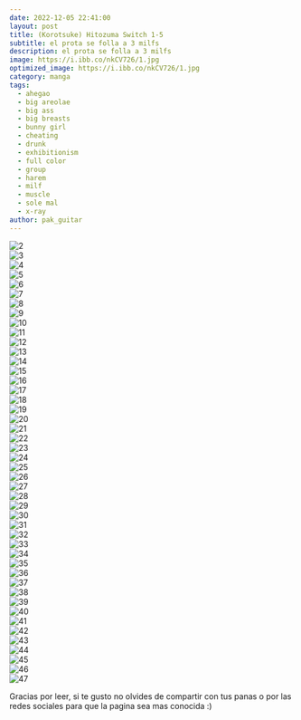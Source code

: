 ```yaml
---
date: 2022-12-05 22:41:00
layout: post
title: (Korotsuke) Hitozuma Switch 1-5
subtitle: el prota se folla a 3 milfs
description: el prota se folla a 3 milfs
image: https://i.ibb.co/nkCV726/1.jpg
optimized_image: https://i.ibb.co/nkCV726/1.jpg
category: manga
tags:
  - ahegao
  - big areolae
  - big ass
  - big breasts
  - bunny girl
  - cheating
  - drunk
  - exhibitionism
  - full color
  - group
  - harem
  - milf
  - muscle
  - sole mal
  - x-ray
author: pak_guitar
---
```


<img src="https://i.ibb.co/RhWFK7z/2.jpg" alt="2" border="0"><br>
<img src="https://i.ibb.co/RbwbK7T/3.jpg" alt="3" border="0"><br>
<img src="https://i.ibb.co/hd2jJd5/4.jpg" alt="4" border="0"><br>
<img src="https://i.ibb.co/27DcmDs/5.jpg" alt="5" border="0"><br>
<img src="https://i.ibb.co/rbWrq0z/6.jpg" alt="6" border="0"><br>
<img src="https://i.ibb.co/jhkJYWw/7.jpg" alt="7" border="0"><br>
<img src="https://i.ibb.co/NCQD4zG/8.jpg" alt="8" border="0"><br>
<img src="https://i.ibb.co/Tcq99RN/9.jpg" alt="9" border="0"><br>
<img src="https://i.ibb.co/XsR0MgG/10.jpg" alt="10" border="0"><br>
<img src="https://i.ibb.co/WDd85xm/11.jpg" alt="11" border="0"><br>
<img src="https://i.ibb.co/3vYyJvL/12.jpg" alt="12" border="0"><br>
<img src="https://i.ibb.co/NsJHN8B/13.jpg" alt="13" border="0"><br>
<img src="https://i.ibb.co/g3r7S34/14.jpg" alt="14" border="0"><br>
<img src="https://i.ibb.co/mvkJdbJ/15.jpg" alt="15" border="0"><br>
<img src="https://i.ibb.co/b287pgh/16.jpg" alt="16" border="0"><br>
<img src="https://i.ibb.co/y89CFJ9/17.jpg" alt="17" border="0"><br>
<img src="https://i.ibb.co/Tc9sPLb/18.jpg" alt="18" border="0"><br>
<img src="https://i.ibb.co/qD9KPXC/19.jpg" alt="19" border="0"><br>
<img src="https://i.ibb.co/y4qGV0M/20.jpg" alt="20" border="0"><br>
<img src="https://i.ibb.co/yNbhTQv/21.jpg" alt="21" border="0"><br>
<img src="https://i.ibb.co/nPMjdqH/22.jpg" alt="22" border="0"><br>
<img src="https://i.ibb.co/P9KGYRK/23.jpg" alt="23" border="0"><br>
<img src="https://i.ibb.co/FDHx4Kt/24.jpg" alt="24" border="0"><br>
<img src="https://i.ibb.co/tDn9wyh/25.jpg" alt="25" border="0"><br>
<img src="https://i.ibb.co/vk9mWKy/26.jpg" alt="26" border="0"><br>
<img src="https://i.ibb.co/xM18pNy/27.jpg" alt="27" border="0"><br>
<img src="https://i.ibb.co/df2VxMf/28.jpg" alt="28" border="0"><br>
<img src="https://i.ibb.co/qM15vnf/29.jpg" alt="29" border="0"><br>
<img src="https://i.ibb.co/wwSyySP/30.jpg" alt="30" border="0"><br>
<img src="https://i.ibb.co/y438MLW/31.jpg" alt="31" border="0"><br>
<img src="https://i.ibb.co/pbFFBBq/32.jpg" alt="32" border="0"><br>
<img src="https://i.ibb.co/xCt5xFY/33.jpg" alt="33" border="0"><br>
<img src="https://i.ibb.co/x58mHYd/34.jpg" alt="34" border="0"><br>
<img src="https://i.ibb.co/pyp3ZD8/35.jpg" alt="35" border="0"><br>
<img src="https://i.ibb.co/qpbXgQ6/36.jpg" alt="36" border="0"><br>
<img src="https://i.ibb.co/YpmNhq9/37.jpg" alt="37" border="0"><br>
<img src="https://i.ibb.co/850XP9r/38.jpg" alt="38" border="0"><br>
<img src="https://i.ibb.co/G75RzHn/39.jpg" alt="39" border="0"><br>
<img src="https://i.ibb.co/RHQ0CGh/40.jpg" alt="40" border="0"><br>
<img src="https://i.ibb.co/5TWXjT8/41.jpg" alt="41" border="0"><br>
<img src="https://i.ibb.co/1sv4knH/42.jpg" alt="42" border="0"><br>
<img src="https://i.ibb.co/J362j5y/43.jpg" alt="43" border="0"><br>
<img src="https://i.ibb.co/THKZ3FK/44.jpg" alt="44" border="0"><br>
<img src="https://i.ibb.co/FYysRSp/45.jpg" alt="45" border="0"><br>
<img src="https://i.ibb.co/sRHqJW2/46.jpg" alt="46" border="0"><br>
<img src="https://i.ibb.co/GdFR4NY/47.jpg" alt="47" border="0"><br>

Gracias por leer, si te gusto no olvides de compartir
con tus panas o por las redes sociales para que la
pagina sea mas conocida :)
